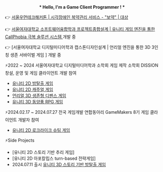 <p align="center">
<b>* Hello, I'm a Game Client Programmer ! *</b></p>

👉 [서울우먼테크해커톤 | 시각장애인 복약관리 서비스 - "보약" | 대상 ](https://github.com/SWH-FortuneCookie)

👉 [서울여자대학교 소프트웨어융합학과 프로젝트종합설계 | 유니티 게임 엔진을 통한 CallPhobia 극복 솔루션 시스템 ](https://github.com/muncaem/Hello..) 개발 중

👉 [서울여자대학교 디지털미디어학과 캡스톤디자인설계 | 언리얼 엔진을 통한 3D 3인칭 생존 서바이벌 게임 ] 개발 중  




⚡2022 ~ 2024 서울여자대학교 디지털미디어학과 소학회 게임 제작 소학회 DISSION 창설, 운영 및 게임 클라이언트 개발 참여
- [유니티 2D 방탈출 게임](https://github.com/muncaem/paranoia)
- [유니티 2D 캐주얼 게임](https://github.com/muncaem/Street_Cat_Fighter)
- [언리얼 3D 생존형 디펜스 게임](https://github.com/intheWorldRoi/teethDefence)
- [유니티 3D 동양풍 RPG 게임](https://github.com/Comedianz/MainRepo)  


⚡2024.02.17 ~ 2024.07.27 전국 게임개발 연합동아리 GameMakers 8기 게임 클라이언트 개발자 참여
- [유니티 2D 로크라이크 슈팅 게임](https://github.com/CircusCircuit/CircusCircuit)  


⚡Side Projects
- [유니티 2D 스토리 기반 추리 게임]
- [유니티 2D 아포칼립스 turn-based 전략게임]
- 2024.07.11 출시 [유니티 3D 스토리 기반 방탈출 게임](https://store.steampowered.com/app/2916970/_/)

<!--
**muncaem/muncaem** is a ✨ _special_ ✨ repository because its `README.md` (this file) appears on your GitHub profile.

Here are some ideas to get you started:

- 🔭 I’m currently working on ...
- 🌱 I’m currently learning ...
- 👯 I’m looking to collaborate on ...
- 🤔 I’m looking for help with ...
- 💬 Ask me about ...
- 📫 How to reach me: ...
- 😄 Pronouns: ...
- ⚡ Fun fact: ...
-->
